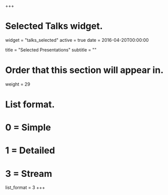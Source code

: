 +++
# Selected Talks widget.
widget = "talks_selected"
active = true
date = 2016-04-20T00:00:00

title = "Selected Presentations"
subtitle = ""

# Order that this section will appear in.
weight = 29

# List format.
#   0 = Simple
#   1 = Detailed
#   3 = Stream
list_format = 3
+++

